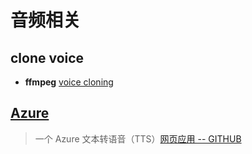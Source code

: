 # 音频相关

## clone voice

- **ffmpeg**
[voice cloning](https://github.com/babysor/MockingBird/blob/main/README-CN.md)

## [Azure](https://portal.azure.com/#@nyeyesc.onmicrosoft.com/resource/subscriptions/f075d032-b1a0-4e3e-adba-fb366e685ca1/resourceGroups/GdyJRw/providers/Microsoft.CognitiveServices/accounts/458617/cskeys)

> 一个 Azure 文本转语音（TTS）[网页应用 -- GITHUB](https://github.com/Femoon/tts-azure-web)
